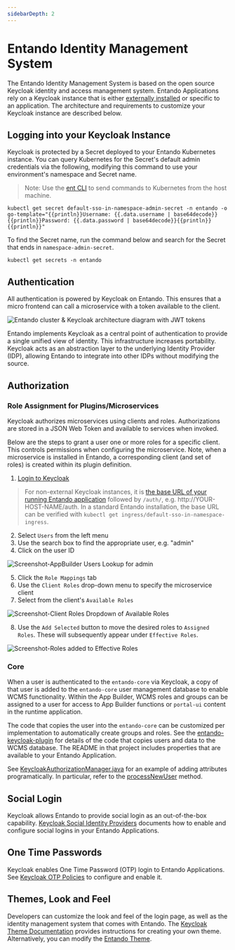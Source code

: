 ```yaml
---
sidebarDepth: 2
---
```

# Entando Identity Management System

The Entando Identity Management System is based on the open source Keycloak identity and access management system. Entando Applications rely on a Keycloak instance that is either [externally installed](../../tutorials/consume/external-id-management.md) or specific to an application. The architecture and requirements to customize your Keycloak instance are described below.

## Logging into your Keycloak Instance

Keycloak is protected by a Secret deployed to your Entando Kubernetes instance. You can query Kubernetes for the Secret's default admin credentials via the following, modifying this command to use your environment's namespace and Secret name. 

>Note: Use the [ent CLI](../getting-started/entando-cli.md) to send commands to Kubernetes from the host machine.

```
kubectl get secret default-sso-in-namespace-admin-secret -n entando -o go-template="{{println}}Username: {{.data.username | base64decode}}{{println}}Password: {{.data.password | base64decode}}{{println}}{{println}}"
```

To find the Secret name, run the command below and search for the Secret that ends in `namespace-admin-secret`.
```
kubectl get secrets -n entando
```

## Authentication
All authentication is powered by Keycloak on Entando. This ensures that a micro frontend can call a microservice with a token available to the client.

![Entando cluster & Keycloak architecture diagram with JWT tokens](./img/keycloak-arch-high-level.png)

Entando implements Keycloak as a central point of authentication to provide a single unified view of identity. This infrastructure increases portability. Keycloak acts as an abstraction layer to the underlying Identity Provider (IDP), allowing Entando to integrate into other IDPs without modifying the source.

## Authorization

### Role Assignment for Plugins/Microservices
Keycloak authorizes microservices using clients and roles. Authorizations are stored in a JSON Web Token and available to services when invoked.

Below are the steps to grant a user one or more roles for a specific client. This controls permissions when configuring the microservice. Note, when a microservice is installed in Entando, a corresponding client (and set of roles) is created within its plugin definition.

1. [Login to Keycloak](#logging-into-your-keycloak-instance) 
>For non-external Keycloak instances, it is [the base URL of your running Entando application](../getting-started/README.md#configure-access-to-your-cluster) followed by `/auth/`, e.g. http://YOUR-HOST-NAME/auth. In a standard Entando installation, the base URL can be verified with `kubectl get ingress/default-sso-in-namespace-ingress`.
2. Select `Users` from the left menu
3. Use the search box to find the appropriate user, e.g. "admin"
4. Click on the user ID

![Screenshot-AppBuilder Users Lookup for admin](./img/find-admin.png)

5. Click the `Role Mappings` tab
6. Use the `Client Roles` drop-down menu to specify the microservice client
7. Select from the client's `Available Roles`

![Screenshot-Client Roles Dropdown of Available Roles](./img/find-roles.png)

8. Use the `Add Selected` button to move the desired roles to `Assigned Roles`. These will subsequently appear under `Effective Roles`.

![Screenshot-Roles added to Effective Roles](./img/assign-roles.png)
### Core
When a user is authenticated to the `entando-core` via Keycloak, a copy of that user is added to the `entando-core` user management database to enable WCMS functionality. Within the App Builder, WCMS roles and groups can be assigned to a user for access to App Builder functions or `portal-ui` content in the runtime application.

The code that copies the user into the `entando-core` can be customized per implementation to automatically create groups and roles. See the [entando-keycloak-plugin](https://github.com/entando/entando-keycloak-plugin) for details of the code that copies users and data to the WCMS database. The README in that project includes properties that are available to your Entando Application.

See [KeycloakAuthorizationManager.java](https://github.com/entando/entando-keycloak-plugin/blob/master/src/main/java/org/entando/entando/keycloak/services/KeycloakAuthorizationManager.java) for an example of adding attributes programatically. In particular, refer to the [processNewUser](https://github.com/entando/entando-keycloak-plugin/blob/master/src/main/java/org/entando/entando/keycloak/services/KeycloakAuthorizationManager.java#L43) method.

## Social Login

Keycloak allows Entando to provide social login as an out-of-the-box capability. [Keycloak Social Identity Providers](https://www.keycloak.org/docs/18.0/server_admin/index.html#social-identity-providers) documents how to enable and configure social logins in your Entando Applications.

## One Time Passwords

Keycloak enables One Time Password (OTP) login to Entando Applications. See [Keycloak OTP Policies](https://www.keycloak.org/docs/18.0/server_admin/index.html#one-time-password-otp-policies) to configure and enable it.

## Themes, Look and Feel

Developers can customize the look and feel of the login page, as well as the identity management system that comes with Entando. The [Keycloak Theme Documentation](https://www.keycloak.org/docs/18.0/server_development/#_themes) provides instructions for creating your own theme. Alternatively, you can modify the [Entando Theme](https://github.com/entando/entando-keycloak/tree/master/themes/entando).
